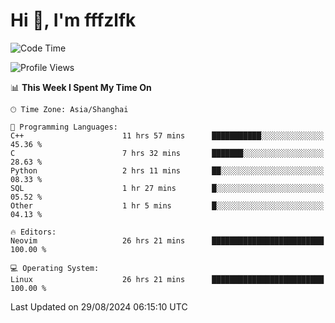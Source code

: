 # Hi 👋, I'm fffzlfk

<!--START_SECTION:waka-->
![Code Time](http://img.shields.io/badge/Code%20Time-957%20hrs%2051%20mins-blue)

![Profile Views](http://img.shields.io/badge/Profile%20Views-0-blue)

📊 **This Week I Spent My Time On** 

```text
🕑︎ Time Zone: Asia/Shanghai

💬 Programming Languages: 
C++                      11 hrs 57 mins      ███████████░░░░░░░░░░░░░░   45.36 % 
C                        7 hrs 32 mins       ███████░░░░░░░░░░░░░░░░░░   28.63 % 
Python                   2 hrs 11 mins       ██░░░░░░░░░░░░░░░░░░░░░░░   08.33 % 
SQL                      1 hr 27 mins        █░░░░░░░░░░░░░░░░░░░░░░░░   05.52 % 
Other                    1 hr 5 mins         █░░░░░░░░░░░░░░░░░░░░░░░░   04.13 % 

🔥 Editors: 
Neovim                   26 hrs 21 mins      █████████████████████████   100.00 % 

💻 Operating System: 
Linux                    26 hrs 21 mins      █████████████████████████   100.00 % 
```


 Last Updated on 29/08/2024 06:15:10 UTC
<!--END_SECTION:waka-->

